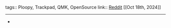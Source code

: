 tags:: Ploopy, Trackpad, QMK, OpenSource
link:: [Reddit](https://www.reddit.com/r/ErgoMechKeyboards/comments/1g5phts/not_a_split_keyboard_but_perhaps_a_companion_to/) 
[[Oct 18th, 2024]]
***

-